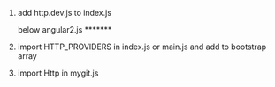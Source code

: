 1. add http.dev.js to index.js
    
     below angular2.js   *******

2. import HTTP_PROVIDERS in index.js or main.js
   and add to bootstrap array


3. import Http in mygit.js
